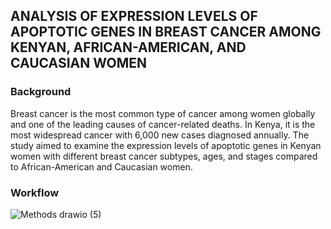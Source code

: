 ## ANALYSIS OF EXPRESSION LEVELS OF APOPTOTIC GENES IN BREAST CANCER AMONG KENYAN, AFRICAN-AMERICAN, AND CAUCASIAN WOMEN

### Background
Breast cancer is the most common type of cancer among women globally and one of the leading causes of cancer-related deaths. In Kenya, it is the most widespread cancer with 6,000 new cases diagnosed annually. The study aimed to examine the expression levels of apoptotic genes in Kenyan women with different breast cancer subtypes, ages, and stages compared to African-American and Caucasian women. 

### Workflow

![Methods drawio (5)](https://user-images.githubusercontent.com/45264074/225602748-9c34e4b1-05f8-44a8-a65a-71b72205b1c0.png)

